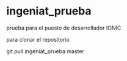 # ingeniat_prueba
prueba para el puesto de desarrollador IONIC

para clonar el repositorio 

git pull ingeniat_prueba master
